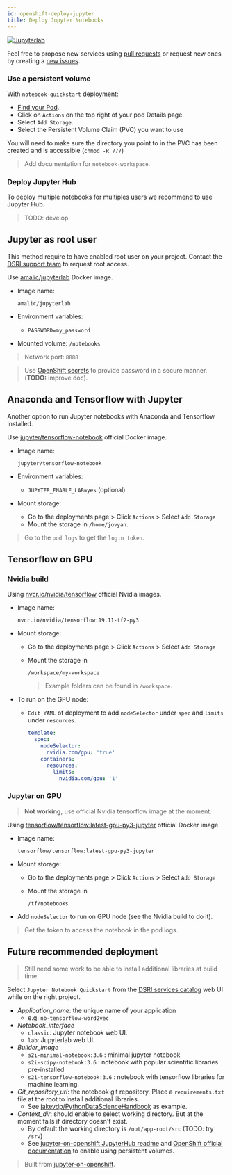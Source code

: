 ```yaml
---
id: openshift-deploy-jupyter
title: Deploy Jupyter Notebooks
---
```


[![Jupyterlab](/dsri-documentation/img/jupyter_logo.png)](https://jupyter.org/)

Feel free to propose new services using [pull requests](https://github.com/MaastrichtU-IDS/dsri-documentation/pulls) or request new ones by creating a [new issues](https://github.com/MaastrichtU-IDS/dsri-documentation/issues).

### Use a persistent volume

With `notebook-quickstart` deployment:

* [Find your Pod](https://app.dsri.unimaas.nl:8443/console/project/test-vincent/browse/pods).
* Click on `Actions` on the top right of your pod Details page.
* Select `Add Storage`.
* Select the Persistent Volume Claim (PVC) you want to use

You will need to make sure the directory you point to in the PVC has been created and is accessible (`chmod -R 777`)

> Add documentation for `notebook-workspace`.

### Deploy Jupyter Hub

To deploy multiple notebooks for multiples users we recommend to use Jupyter Hub.

> TODO: develop.

## Jupyter as root user

This method require to have enabled root user on your project. Contact the [DSRI support team](mailto:dsri-support-l@maastrichtuniversity.nl) to request root access.

Use [amalic/jupyterlab](https://hub.docker.com/r/amalic/jupyterlab/) Docker image.

* Image name:
  
  ```
  amalic/jupyterlab
  ```
  
* Environment variables:
  
  * `PASSWORD=my_password`
  
* Mounted volume: `/notebooks`

> Network port: `8888`

> Use [OpenShift secrets](/dsri-documentation/docs/openshift-secret) to provide password in a secure manner. (**TODO:** improve doc).

## Anaconda and Tensorflow with Jupyter

Another option to run Jupyter notebooks with Anaconda and Tensorflow installed.

Use [jupyter/tensorflow-notebook](https://hub.docker.com/r/jupyter/tensorflow-notebook) official Docker image.

* Image name:

  ```shell
  jupyter/tensorflow-notebook
  ```
  
* Environment variables:

  * `JUPYTER_ENABLE_LAB=yes` (optional)

* Mount storage:

  * Go to the deployments page > Click `Actions` > Select `Add Storage`
  * Mount the storage in `/home/jovyan`.


> Go to the `pod logs` to get the `login token`.

## Tensorflow on GPU

### Nvidia build

Using [nvcr.io/nvidia/tensorflow](https://docs.nvidia.com/deeplearning/frameworks/tensorflow-user-guide/index.html) official Nvidia images.

* Image name:

  ```
  nvcr.io/nvidia/tensorflow:19.11-tf2-py3
  ```

* Mount storage:

  * Go to the deployments page > Click `Actions` > Select `Add Storage`

  * Mount the storage in

    ```
    /workspace/my-workspace
    ```
    
    > Example folders can be found in `/workspace`.

* To run on the GPU node:

  * `Edit YAML` of deployment to add `nodeSelector` under `spec` and `limits` under `resources`.

    ```yaml
    template:
      spec:
      	nodeSelector:
          nvidia.com/gpu: 'true'
        containers:
          resources:
            limits:
              nvidia.com/gpu: '1'
    ```

### Jupyter on GPU

> **Not working**, use official Nvidia tensorflow image at the moment.

Using [tensorflow/tensorflow:latest-gpu-py3-jupyter](https://hub.docker.com/r/tensorflow/tensorflow/) official Docker image.

* Image name:

  ```
  tensorflow/tensorflow:latest-gpu-py3-jupyter
  ```

* Mount storage:

  * Go to the deployments page > Click `Actions` > Select `Add Storage`

  * Mount the storage in

    ```
    /tf/notebooks
    ```

* Add `nodeSelector` to run on GPU node (see the Nvidia build to do it).

> Get the token to access the notebook in the pod logs.

## Future recommended deployment

> Still need some work to be able to install additional libraries at build time.

Select `Jupyter Notebook Quickstart` from the [DSRI services catalog](https://app.dsri.unimaas.nl:8443/console/catalog) web UI while on the right project.

* *Application_name*: the unique name of your application
  * e.g. `nb-tensorflow-word2vec`
* *Notebook_interface*
  * `classic`: Jupyter notebook web UI.
  * `lab`: Jupyterlab web UI.
* *Builder_image*
  * `s2i-minimal-notebook:3.6` : minimal jupyter notebook
  * `s2i-scipy-notebook:3.6` : notebook with popular scientific libraries pre-installed
  * `s2i-tensorflow-notebook:3.6` : notebook with tensorflow libraries for machine learning.
* *Git_repository_url*: the notebook git repository. Place a `requirements.txt` file at the root to install additional libraries.
  * See [jakevdp/PythonDataScienceHandbook](https://github.com/jakevdp/PythonDataScienceHandbook) as example.
* *Context_dir*: should enable to select working directory. But at the moment fails if directory doesn't exist.
  * By default the working directory is `/opt/app-root/src` (TODO: try `/srv`)
  * See [jupyter-on-openshift JupyterHub readme](https://github.com/jupyter-on-openshift/jupyterhub-quickstart#allocating-persistent-storage-to-users) and [OpenShift official documentation](https://blog.openshift.com/jupyter-on-openshift-part-4-adding-a-persistent-workspace/) to enable using persistent volumes.

> Built from [jupyter-on-openshift](https://github.com/jupyter-on-openshift/jupyter-notebooks).